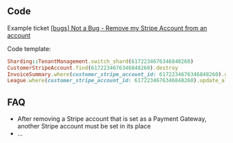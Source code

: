 ## Code

Example ticket [[bugs] Not a Bug - Remove my Stripe Account from an account](https://github.com/golfgenius/golfgenius/issues/33984#)

Code template:

```ruby
Sharding::TenantManagement.switch_shard(6172234676346848260)
CustomerStripeAccount.find(6172234676346848260).destroy
InvoiceSummary.where(customer_stripe_account_id: 6172234676346848260).update_all(customer_stripe_account_id: nil)
League.where(customer_stripe_account_id: 6172234676346848260).update_all(customer_stripe_account_id: nil)
```

## FAQ

* After removing a Stripe account that is set as a Payment Gateway, another Stripe account must be set in its place
* ...